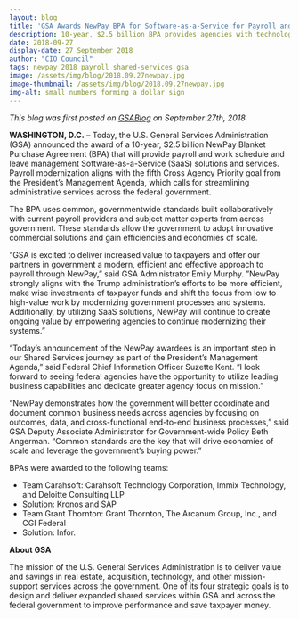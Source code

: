 ```yaml
---
layout: blog
title: 'GSA Awards NewPay BPA for Software-as-a-Service for Payroll and Work Schedule and Leave Management'
description: 10-year, $2.5 billion BPA provides agencies with technology and services to modernize and improve payroll processing across government
date: 2018-09-27
display-date: 27 September 2018
author: "CIO Council"
tags: newpay 2018 payroll shared-services gsa  
image: /assets/img/blog/2018.09.27newpay.jpg
image-thumbnail: /assets/img/blog/2018.09.27newpay.jpg
img-alt: small numbers forming a dollar sign
---
```


_This blog was first posted on [GSABlog](https://www.gsa.gov/blog/2018/08/07/Collaborating-for-Better-Design-Technology-and-User-Experience-0) on September 27th, 2018_

**WASHINGTON, D.C.** – Today, the U.S. General Services Administration (GSA) announced the award of a 10-year, $2.5 billion NewPay Blanket Purchase Agreement (BPA) that will provide payroll and work schedule and leave management Software-as-a-Service (SaaS) solutions and services. Payroll modernization aligns with the fifth Cross Agency Priority goal from the President’s Management Agenda, which calls for streamlining administrative services across the federal government.

The BPA uses common, governmentwide standards built collaboratively with current payroll providers and subject matter experts from across government. These standards allow the government to adopt innovative commercial solutions and gain efficiencies and economies of scale.

“GSA is excited to deliver increased value to taxpayers and offer our partners in government a modern, efficient and effective approach to payroll through NewPay,” said GSA Administrator Emily Murphy. ”NewPay strongly aligns with the Trump administration’s efforts to be more efficient, make wise investments of taxpayer funds and shift the focus from low to high-value work by modernizing government processes and systems. Additionally, by utilizing SaaS solutions, NewPay will continue to create ongoing value by empowering agencies to continue modernizing their systems.”

“Today’s announcement of the NewPay awardees is an important step in our Shared Services journey as part of the President’s Management Agenda,” said Federal Chief Information Officer Suzette Kent. “I look forward to seeing federal agencies have the opportunity to utilize leading business capabilities and dedicate greater agency focus on mission.”

“NewPay demonstrates how the government will better coordinate and document common business needs across agencies by focusing on outcomes, data, and cross-functional end-to-end business processes,” said GSA Deputy Associate Administrator for Government-wide Policy Beth Angerman. “Common standards are the key that will drive economies of scale and leverage the government’s buying power.”

BPAs were awarded to the following teams:

* Team Carahsoft: Carahsoft Technology Corporation, Immix Technology, and Deloitte Consulting LLP
* Solution: Kronos and SAP
* Team Grant Thornton: Grant Thornton, The Arcanum Group, Inc., and CGI Federal 
* Solution: Infor.

**About GSA**

The mission of the U.S. General Services Administration is to deliver value and savings in real estate, acquisition, technology, and other mission-support services across the government. One of its four strategic goals is to design and deliver expanded shared services within GSA and across the federal government to improve performance and save taxpayer money.
